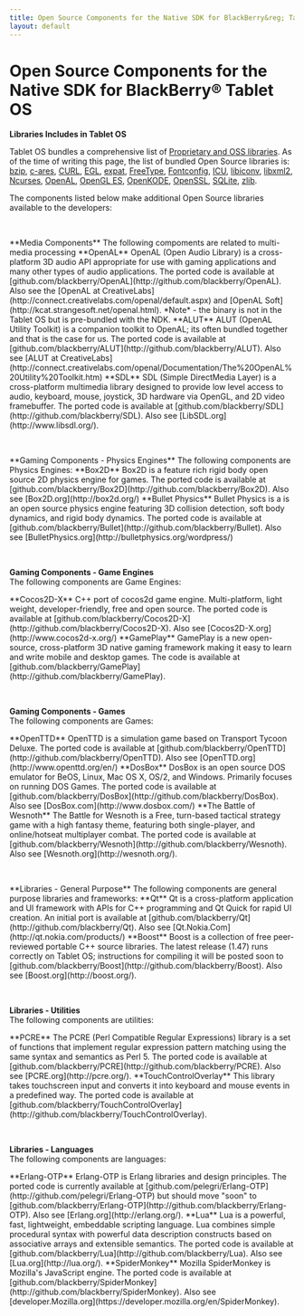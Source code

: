 ```yaml
---
title: Open Source Components for the Native SDK for BlackBerry&reg; Tablet OS
layout: default
---
```


# Open Source Components for the Native SDK for BlackBerry&reg; Tablet OS

**Libraries Includes in Tablet OS**

Tablet OS bundles a comprehensive list of
[Proprietary and OSS libraries](http://developer.blackberry.com/native/documentation/com.qnx.doc.native_sdk.devguide/com.qnx.doc.native_sdk.devguide/topic/libraries.html).
As of the time of writing this page, the list of bundled Open Source libraries is:
[bzip](http://bzip.org/), [c-ares](http://c-ares.haxx.se/), [CURL](http://curl.haxx.se/),
[EGL](http://www.khronos.org/egl/), [expat](http://expat.sourceforge.net/), [FreeType](http://www.freetype.org/),
[Fontconfig](http://www.freedesktop.org/wiki/software/fontconfig), [ICU](http://site.icu-project.org/),
[libiconv](http://www.gnu.org/s/libiconv/), [libxml2](http://xmlsoft.org/),
[Ncurses](http://www.gnu.org/software/ncurses/ncurses.html), [OpenAL](http://connect.creativelabs.com/openal/default.aspx),
[OpenGL ES](http://www.khronos.org/opengles/), [OpenKODE](http://www.khronos.org/openkode/),
[OpenSSL](http://www.openssl.org/), [SQLite](http://www.sqlite.org/), [zlib](http://zlib.net/).


The components listed below make additional Open Source libraries available to the developers:
  
  &nbsp;  

<a name="media"/>
**Media Components**  
The following compoments are related to multi-media processing

<a name="OpenAL"/>
**OpenAL**  
OpenAL (Open Audio Library) is a cross-platform 3D audio API appropriate for use with gaming applications and many other types of audio applications.  
The ported code is available at [github.com/blackberry/OpenAL](http://github.com/blackberry/OpenAL).  
Also see the [OpenAL at CreativeLabs](http://connect.creativelabs.com/openal/default.aspx) and
[OpenAL Soft](http://kcat.strangesoft.net/openal.html).
*Note* - the binary is not in the Tablet OS but is pre-bundled with the NDK.  

<a name="ALUT"/>
**ALUT**  
ALUT (OpenAL Utility Toolkit) is a companion toolkit to OpenAL; its often bundled together and that is the case for us.  
The ported code is available at [github.com/blackberry/ALUT](http://github.com/blackberry/ALUT).  
Also see [ALUT at CreativeLabs](http://connect.creativelabs.com/openal/Documentation/The%20OpenAL%20Utility%20Toolkit.htm)

<a name="SDL"/>
**SDL**  
SDL (Simple DirectMedia Layer) is a cross-platform multimedia library designed to provide low level access to audio, keyboard, mouse, joystick, 3D hardware via OpenGL, and 2D video framebuffer.  
The ported code is available at [github.com/blackberry/SDL](http://github.com/blackberry/SDL).  
Also see [LibSDL.org](http://www.libsdl.org/).

  &nbsp;  

<a name="gaming"/>
**Gaming Components - Physics Engines**  
The following components are Physics Engines:

<a name="Box2D"/>
**Box2D**  
Box2D is a feature rich rigid body open source 2D physics engine for games.  
The ported code is available at [github.com/blackberry/Box2D](http://github.com/blackberry/Box2D).  
Also see [Box2D.org](http://box2d.org/)

<a name="Bullet"/>
**Bullet Physics**  
Bullet Physics is a is an open source physics engine featuring 3D collision detection, soft body dynamics, and rigid body dynamics.  
The ported code is available at [github.com/blackberry/Bullet](http://github.com/blackberry/Bullet).  
Also see [BulletPhysics.org](http://bulletphysics.org/wordpress/)

  &nbsp;  

**Gaming Components - Game Engines**  
The following components are Game Engines:

<a name="Cocos2D-X"/>
**Cocos2D-X**  
C++ port of cocos2d game engine. Multi-platform, light weight, developer-friendly, free and open source.  
The ported code is available at [github.com/blackberry/Cocos2D-X](http://github.com/blackberry/Cocos2D-X).  
Also see [Cocos2D-X.org](http://www.cocos2d-x.org/)

<a name="GamePlay"/>
**GamePlay**  
GamePlay is a new open-source, cross-platform 3D native gaming framework making it easy
to learn and write mobile and desktop games.  
The code is available at [github.com/blackberry/GamePlay](http://github.com/blackberry/GamePlay).  

  &nbsp;  

**Gaming Components - Games**  
The following components are Games:

<a name="OpenTTD"/>
**OpenTTD**  
OpenTTD is a simulation game based on Transport Tycoon Deluxe.  
The ported code is available at [github.com/blackberry/OpenTTD](http://github.com/blackberry/OpenTTD).  
Also see [OpenTTD.org](http://www.openttd.org/en/)

<a name="DosBox"/>
**DosBox**  
DosBox is an open source DOS emulator for BeOS, Linux, Mac OS X, OS/2, and Windows. Primarily focuses on running DOS Games.  
The ported code is available at [github.com/blackberry/DosBox](http://github.com/blackberry/DosBox).  
Also see [DosBox.com](http://www.dosbox.com/)

<a name="Wesnoth"/>
**The Battle of Wesnoth**
The Battle for Wesnoth is a Free, turn-based tactical strategy game with a high fantasy theme, featuring both single-player, and online/hotseat multiplayer combat.  
The ported code is available at [github.com/blackberry/Wesnoth](http://github.com/blackberry/Wesnoth).  
Also see [Wesnoth.org](http://wesnoth.org/).

  &nbsp;  

<a name="libraries"/>
**Libraries - General Purpose**  
The following components are general purpose libraries and frameworks:

<a name="Qt"/>
**Qt**  
Qt is a cross-platform application and UI framework with APIs for C++ programming and Qt Quick for rapid UI creation.  
An initial port is available at [github.com/blackberry/Qt](http://github.com/blackberry/Qt). 
Also see [Qt.Nokia.Com](http://qt.nokia.com/products/)

<a name="Boost"/>
**Boost**  
Boost is a collection of free peer-reviewed portable C++ source libraries.  
The latest release (1.47) runs correctly on Tablet OS; instructions for compiling it will be posted soon to [github.com/blackberry/Boost](http://github.com/blackberry/Boost).  
Also see [Boost.org](http://boost.org/).

  &nbsp;  

**Libraries - Utilities**  
The following components are utilities:

<a name="PCRE"/>
**PCRE**  
The PCRE (Perl Compatible Regular Expressions) library is a set of functions that implement regular expression pattern matching using the same syntax and semantics as Perl 5.  
The ported code is available at [github.com/blackberry/PCRE](http://github.com/blackberry/PCRE).  
Also see [PCRE.org](http://pcre.org/).

<a name="TouchControlOverlay"/>
**TouchControlOverlay**  
This library takes touchscreen input and converts it into keyboard and mouse events in a predefined way.  
The ported code is available at [github.com/blackberry/TouchControlOverlay](http://github.com/blackberry/TouchControlOverlay).  

  &nbsp;  

**Libraries - Languages**  
The following components are languages:

<a name="Erlang"/>
<a name="Erlang-OTP"/>
**Erlang-OTP**  
Erlang-OTP is Erlang libraries and design principles.  
The ported code is currently available at [github.com/pelegri/Erlang-OTP](http://github.com/pelegri/Erlang-OTP) but should move "soon" to [github.com/blackberry/Erlang-OTP](http://github.com/blackberry/Erlang-OTP).  
Also see [Erlang.org](http://erlang.org/).

<a name="Lua"/>
**Lua**  
Lua is a powerful, fast, lightweight, embeddable scripting language. Lua combines simple procedural syntax with powerful data description constructs based on associative arrays and extensible semantics.  
The ported code is available at [github.com/blackberry/Lua](http://github.com/blackberry/Lua).  
Also see [Lua.org](http://lua.org/).

<a name="SpiderMonkey"/>
**SpiderMonkey**  
Mozilla SpiderMonkey is  Mozilla's JavaScript engine.  
The ported code is available at [github.com/blackberry/SpiderMonkey](http://github.com/blackberry/SpiderMonkey).  
Also see [developer.Mozilla.org](https://developer.mozilla.org/en/SpiderMonkey).




